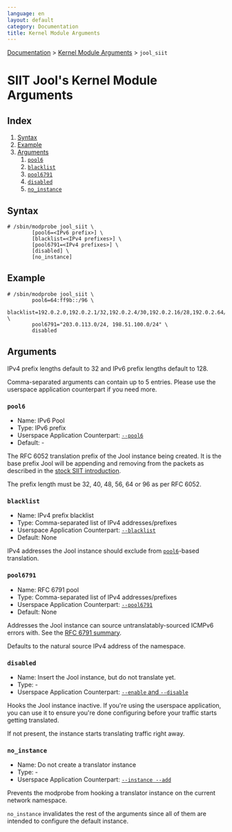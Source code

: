 ```yaml
---
language: en
layout: default
category: Documentation
title: Kernel Module Arguments
---
```


[Documentation](documentation.html) > [Kernel Module Arguments](documentation.html#kernel-module-arguments) > `jool_siit`

# SIIT Jool's Kernel Module Arguments

## Index

1. [Syntax](#syntax)
2. [Example](#example)
3. [Arguments](#arguments)
	1. [`pool6`](#pool6)
	2. [`blacklist`](#blacklist)
	3. [`pool6791`](#pool6791)
	4. [`disabled`](#disabled)
	5. [`no_instance`](#noinstance)

## Syntax

	# /sbin/modprobe jool_siit \
			[pool6=<IPv6 prefix>] \
			[blacklist=<IPv4 prefixes>] \
			[pool6791=<IPv4 prefixes>] \
			[disabled] \
			[no_instance]

## Example

	# /sbin/modprobe jool_siit \
			pool6=64:ff9b::/96 \
			blacklist=192.0.2.0,192.0.2.1/32,192.0.2.4/30,192.0.2.16/28,192.0.2.64/26 \
			pool6791="203.0.113.0/24, 198.51.100.0/24" \
			disabled

## Arguments

IPv4 prefix lengths default to 32 and IPv6 prefix lengths default to 128.

Comma-separated arguments can contain up to 5 entries. Please use the userspace application counterpart if you need more.

### `pool6`

- Name: IPv6 Pool
- Type: IPv6 prefix
- Userspace Application Counterpart: [`--pool6`](usr-flags-pool6.html)
- Default: -

The RFC 6052 translation prefix of the Jool instance being created. It is the base prefix Jool will be appending and removing from the packets as described in the [stock SIIT introduction](intro-xlat.html#siit-traditional).

The prefix length must be 32, 40, 48, 56, 64 or 96 as per RFC 6052.

### `blacklist`

- Name: IPv4 prefix blacklist
- Type: Comma-separated list of IPv4 addresses/prefixes
- Userspace Application Counterpart: [`--blacklist`](usr-flags-blacklist.html)
- Default: None

IPv4 addresses the Jool instance should exclude from [`pool6`](#pool6)-based translation.

### `pool6791`

- Name: RFC 6791 pool
- Type: Comma-separated list of IPv4 addresses/prefixes
- Userspace Application Counterpart: [`--pool6791`](usr-flags-pool6791.html)
- Default: None

Addresses the Jool instance can source untranslatably-sourced ICMPv6 errors with. See the [RFC 6791 summary](pool6791.html).

Defaults to the natural source IPv4 address of the namespace.

### `disabled`

- Name: Insert the Jool instance, but do not translate yet.
- Type: -
- Userspace Application Counterpart: [`--enable` and `--disable`](usr-flags-global.html#enable---disable)

Hooks the Jool instance inactive. If you're using the userspace application, you can use it to ensure you're done configuring before your traffic starts getting translated.

If not present, the instance starts translating traffic right away.

### `no_instance`

- Name: Do not create a translator instance
- Type: -
- Userspace Application Counterpart: [`--instance --add`](usr-flags-instance.html)

Prevents the modprobe from hooking a translator instance on the current network namespace.

`no_instance` invalidates the rest of the arguments since all of them are intended to configure the default instance.

